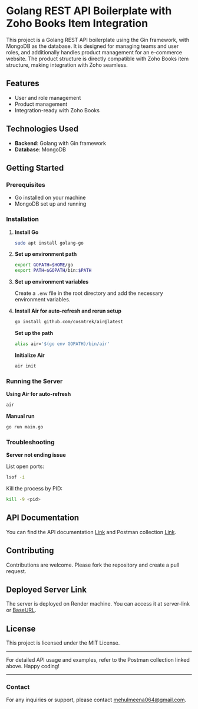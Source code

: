 # Golang REST API Boilerplate with Zoho Books Item Integration

This project is a Golang REST API boilerplate using the Gin framework, with MongoDB as the database. It is designed for managing teams and user roles, and additionally handles product management for an e-commerce website. The product structure is directly compatible with Zoho Books item structure, making integration with Zoho seamless.

## Features
- User and role management
- Product management
- Integration-ready with Zoho Books

## Technologies Used
- **Backend**: Golang with Gin framework
- **Database**: MongoDB

## Getting Started

### Prerequisites
- Go installed on your machine
- MongoDB set up and running

### Installation

1. **Install Go**

    ```sh
    sudo apt install golang-go
    ```

2. **Set up environment path**

    ```sh
    export GOPATH=$HOME/go
    export PATH=$GOPATH/bin:$PATH
    ```

3. **Set up environment variables**

    Create a `.env` file in the root directory and add the necessary environment variables.

4. **Install Air for auto-refresh and rerun setup**

    ```sh
    go install github.com/cosmtrek/air@latest
    ```

    **Set up the path**

    ```sh
    alias air='$(go env GOPATH)/bin/air'
    ```

    **Initialize Air**

    ```sh
    air init
    ```

### Running the Server

**Using Air for auto-refresh**

```sh
air
```

**Manual run**

```sh
go run main.go
```

### Troubleshooting

**Server not ending issue**

List open ports:

```sh
lsof -i
```

Kill the process by PID:

```sh
kill -9 <pid>
```

## API Documentation

You can find the API documentation [Link](https://documenter.getpostman.com/view/23544751/2sA3QtcVnG) and Postman collection [Link](https://elements.getpostman.com/redirect?entityId=23544751-7cb9dedf-4167-4c42-9d1c-449429507cfe&entityType=collection).

## Contributing

Contributions are welcome. Please fork the repository and create a pull request.

##  Deployed Server Link

The server is deployed on Render machine. You can access it at server-link or [BaseURL](https://restapi-golang-with-mongodb.onrender.com).

## License

This project is licensed under the MIT License.

---

For detailed API usage and examples, refer to the Postman collection linked above. Happy coding!

---

### Contact

For any inquiries or support, please contact [mehulmeena064@gmail.com](mailto:mehulmeena064@gmail.com).
